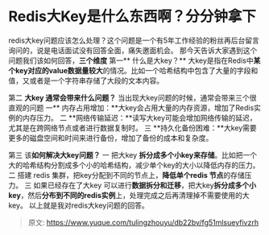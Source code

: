 # Redis大Key是什么东西啊？分分钟拿下

redis大key问题应该怎么处理？这个问题是一个有5年工作经验的粉丝再后台留言询问的，说是电话面试没有回答全面，痛失邀面机会。
那今天告诉大家遇到这个问题我们该如何回答，**三个维度**
第一** 什么是大key？**
大key是指在Redis中**某个key对应的value数据量较大**的情况。比如一个哈希结构中包含了大量的字段和值，又或者是一个字符串存储了大段的文本内容。

第二 **大key 通常会带来什么问题？**
当出现大key问题的时候，通常会带来三个很直观的问题
一** 内存占用增加：**大key会占用大量的内存资源，增加了Redis实例的内存压力。
二 **网络传输延迟：**读写大key可能会增加网络传输的延迟，尤其是在跨网络节点或者进行数据复制时。
三 **持久化备份困难：**大key需要更多的磁盘空间和时间来进行备份，增加了备份的成本和复杂度。

第三 该**如何解决大key问题？**
一 把大key **拆分成多个小key来存储**。比如把一个大的哈希结构分割成多个小的哈希结构，减少单个key的大小以降低内存的压力。
二 搭建 redis 集群，把key分配到不同的节点上，**降低单个redis 节点**的存储压力。
三 如果已经存在了大key 可以进行**数据拆分和迁移**，把大key**拆分成多个小key**，然后**分布到不同的redis实例**上，处理完成之后再清理掉不需要使用的大key。
以上就是我对redis大key问题的回答。


> 原文: <https://www.yuque.com/tulingzhouyu/db22bv/fg51mlsueyfivzrh>
